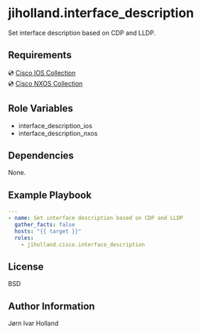jiholland.interface_description
===============================

Set interface description based on CDP and LLDP.

Requirements
------------

💿 [Cisco IOS Collection](https://galaxy.ansible.com/ui/repo/published/cisco/ios)<br>
💿 [Cisco NXOS Collection](https://galaxy.ansible.com/ui/repo/published/cisco/nxos)<br>

Role Variables
--------------

- interface_description_ios
- interface_description_nxos

Dependencies
------------

None.

Example Playbook
----------------
```yaml
---
- name: Set interface description based on CDP and LLDP
  gather_facts: false
  hosts: "{{ target }}"
  roles:
    - jiholland.cisco.interface_description
```
License
-------

BSD

Author Information
------------------

Jørn Ivar Holland
